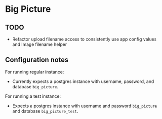 # Big Picture

## TODO

* Refactor upload filename access to consistently use app config values and Image filename helper

## Configuration notes

For running regular instance:

* Currently expects a postgres instance with username, password, and database `big_picture`.

For running a test instance:

* Expects a postgres instance with username and password `big_picture` and database `big_picture_test`.

